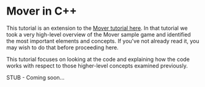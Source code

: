 # Mover in C++

This tutorial is an extension to the [Mover tutorial here](Mover.md). In that tutorial we took a very high-level overview of the Mover sample game and identified the most important elements and concepts. If you've not already read it, you may wish to do that before proceeding here. 

This tutorial focuses on looking at the code and explaining how the code works with respect to those higher-level concepts examined previously. 

STUB - Coming soon...













